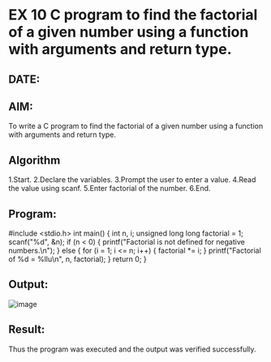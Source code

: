 # EX 10 C program to find the factorial of a given number using a function with arguments and return type.
## DATE:
## AIM:
To write a C program to find the factorial of a given number using a function with arguments and return type.

## Algorithm
1.Start.
2.Declare the variables.
3.Prompt the user to enter a value.
4.Read the value using scanf.
5.Enter factorial of the number.
6.End. 

## Program:
#include <stdio.h>
int main() {
 int n, i;
 unsigned long long factorial = 1;
 scanf("%d", &n);
 if (n < 0) {
 printf("Factorial is not defined for negative numbers.\n");
 } else {
 for (i = 1; i <= n; i++) {
 factorial *= i;
 }
 printf("Factorial of %d = %llu\n", n, factorial);
 }
 return 0;
}

## Output:
![image](https://github.com/user-attachments/assets/2f222b2b-2dac-422c-9d73-4c16ba57ab7c)


## Result:
Thus the program was executed and the output was verified successfully.
